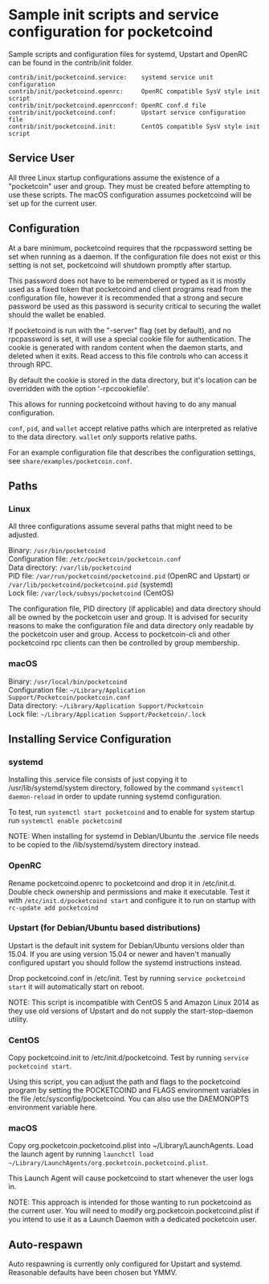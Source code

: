 Sample init scripts and service configuration for pocketcoind
==========================================================

Sample scripts and configuration files for systemd, Upstart and OpenRC
can be found in the contrib/init folder.

    contrib/init/pocketcoind.service:    systemd service unit configuration
    contrib/init/pocketcoind.openrc:     OpenRC compatible SysV style init script
    contrib/init/pocketcoind.openrcconf: OpenRC conf.d file
    contrib/init/pocketcoind.conf:       Upstart service configuration file
    contrib/init/pocketcoind.init:       CentOS compatible SysV style init script

Service User
---------------------------------

All three Linux startup configurations assume the existence of a "pocketcoin" user
and group.  They must be created before attempting to use these scripts.
The macOS configuration assumes pocketcoind will be set up for the current user.

Configuration
---------------------------------

At a bare minimum, pocketcoind requires that the rpcpassword setting be set
when running as a daemon.  If the configuration file does not exist or this
setting is not set, pocketcoind will shutdown promptly after startup.

This password does not have to be remembered or typed as it is mostly used
as a fixed token that pocketcoind and client programs read from the configuration
file, however it is recommended that a strong and secure password be used
as this password is security critical to securing the wallet should the
wallet be enabled.

If pocketcoind is run with the "-server" flag (set by default), and no rpcpassword is set,
it will use a special cookie file for authentication. The cookie is generated with random
content when the daemon starts, and deleted when it exits. Read access to this file
controls who can access it through RPC.

By default the cookie is stored in the data directory, but it's location can be overridden
with the option '-rpccookiefile'.

This allows for running pocketcoind without having to do any manual configuration.

`conf`, `pid`, and `wallet` accept relative paths which are interpreted as
relative to the data directory. `wallet` *only* supports relative paths.

For an example configuration file that describes the configuration settings,
see `share/examples/pocketcoin.conf`.

Paths
---------------------------------

### Linux

All three configurations assume several paths that might need to be adjusted.

Binary:              `/usr/bin/pocketcoind`  
Configuration file:  `/etc/pocketcoin/pocketcoin.conf`  
Data directory:      `/var/lib/pocketcoind`  
PID file:            `/var/run/pocketcoind/pocketcoind.pid` (OpenRC and Upstart) or `/var/lib/pocketcoind/pocketcoind.pid` (systemd)  
Lock file:           `/var/lock/subsys/pocketcoind` (CentOS)  

The configuration file, PID directory (if applicable) and data directory
should all be owned by the pocketcoin user and group.  It is advised for security
reasons to make the configuration file and data directory only readable by the
pocketcoin user and group.  Access to pocketcoin-cli and other pocketcoind rpc clients
can then be controlled by group membership.

### macOS

Binary:              `/usr/local/bin/pocketcoind`  
Configuration file:  `~/Library/Application Support/Pocketcoin/pocketcoin.conf`  
Data directory:      `~/Library/Application Support/Pocketcoin`  
Lock file:           `~/Library/Application Support/Pocketcoin/.lock`  

Installing Service Configuration
-----------------------------------

### systemd

Installing this .service file consists of just copying it to
/usr/lib/systemd/system directory, followed by the command
`systemctl daemon-reload` in order to update running systemd configuration.

To test, run `systemctl start pocketcoind` and to enable for system startup run
`systemctl enable pocketcoind`

NOTE: When installing for systemd in Debian/Ubuntu the .service file needs to be copied to the /lib/systemd/system directory instead.

### OpenRC

Rename pocketcoind.openrc to pocketcoind and drop it in /etc/init.d.  Double
check ownership and permissions and make it executable.  Test it with
`/etc/init.d/pocketcoind start` and configure it to run on startup with
`rc-update add pocketcoind`

### Upstart (for Debian/Ubuntu based distributions)

Upstart is the default init system for Debian/Ubuntu versions older than 15.04. If you are using version 15.04 or newer and haven't manually configured upstart you should follow the systemd instructions instead.

Drop pocketcoind.conf in /etc/init.  Test by running `service pocketcoind start`
it will automatically start on reboot.

NOTE: This script is incompatible with CentOS 5 and Amazon Linux 2014 as they
use old versions of Upstart and do not supply the start-stop-daemon utility.

### CentOS

Copy pocketcoind.init to /etc/init.d/pocketcoind. Test by running `service pocketcoind start`.

Using this script, you can adjust the path and flags to the pocketcoind program by
setting the POCKETCOIND and FLAGS environment variables in the file
/etc/sysconfig/pocketcoind. You can also use the DAEMONOPTS environment variable here.

### macOS

Copy org.pocketcoin.pocketcoind.plist into ~/Library/LaunchAgents. Load the launch agent by
running `launchctl load ~/Library/LaunchAgents/org.pocketcoin.pocketcoind.plist`.

This Launch Agent will cause pocketcoind to start whenever the user logs in.

NOTE: This approach is intended for those wanting to run pocketcoind as the current user.
You will need to modify org.pocketcoin.pocketcoind.plist if you intend to use it as a
Launch Daemon with a dedicated pocketcoin user.

Auto-respawn
-----------------------------------

Auto respawning is currently only configured for Upstart and systemd.
Reasonable defaults have been chosen but YMMV.
